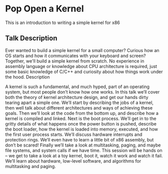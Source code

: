 Pop Open a Kernel
=================

This is an introduction to writing a simple kernel for x86

Talk Description
----------------

Ever wanted to build a simple kernel for a small computer? Curious how an OS
starts and how it communicates with your keyboard and screen? Together, we'll
build a simple kernel from scratch. No experience in assembly language or
knowledge about CPU architecture is required, just some basic knowledge of
C/C++ and curiosity about how things work under the hood.
Description

A kernel is such a fundamental, and much hyped, part of an operating system,
but most people don’t know how one works.
In this talk we’ll cover both the theory of kernel architecture design, and get
our hands dirty tearing apart a simple one.
We’ll start by describing the jobs of a kernel, then well talk about different
architectures and ways of achieving these goals.
Then we’ll look at the code from the bottom up, and describe how a kernel is
compiled and linked.
Next is the boot process. We’ll get in to the gritty details of what happens
once the power button is pushed, describe the boot loader, how the kernel is
loaded into memory, executed, and how the first user process starts.
We’ll discuss hardware interrupts and protection rings. We’ll even have to
learn a little bit of x86 assembly, but don’t be scared!
Finally we’ll take a look at multitasking, paging, and maybe file systems, and
system calls if we have time.
This session will be hands on – we get to take a look at a toy kernel, boot it,
watch it work and watch it fail. We’ll learn about hardware, low-level
software, and algorithms for multitasking and paging.


